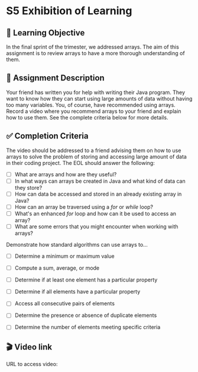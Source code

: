 # S5 Exhibition of Learning

## 🎯 Learning Objective
In the final sprint of the trimester, we addressed arrays. The aim of this assignment is to review arrays to have a more thorough understanding of them.

## 📝 Assignment Description

Your friend has written you for help with writing their Java program. They want to know how they can start using large amounts of data without having too many variables. You, of course, have recommended using arrays. Record a video where you recommend arrays to your friend and explain how to use them. See the complete criteria below for more details.

## ✅ Completion Criteria
The video should be addressed to a friend advising them on how to use arrays to solve the problem of storing and accessing large amount of data in their coding project. The EOL should answer the following:

- [ ] What are arrays and how are they useful?
- [ ] In what ways can arrays be created in Java and what kind of data can they store?
- [ ] How can data be accessed and stored in an already existing array in Java?
- [ ] How can an array be traversed using a _for_ or _while_ loop?
- [ ] What's an enhanced _for_ loop and how can it be used to access an array?
- [ ] What are some errors that you might encounter when working with arrays?

Demonstrate how standard algorithms can use arrays to...
- [ ] Determine a minimum or maximum value
- [ ] Compute a sum, average, or mode
- [ ] Determine if at least one element has a particular property
- [ ] Determine if all elements have a particular property
- [ ] Access all consecutive pairs of elements
- [ ] Determine the presence or absence of duplicate elements
- [ ] Determine the number of elements meeting  specific criteria


## 🎬 Video link 
URL to access video:
